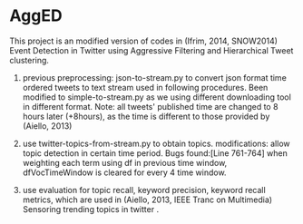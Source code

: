 # AggED
This project is an modified version of codes in (Ifrim, 2014, SNOW2014) Event Detection in Twitter using Aggressive Filtering and Hierarchical Tweet clustering.

1. previous preprocessing: json-to-stream.py to convert json format time ordered tweets to text stream used in following procedures.
	Been modified to simple-to-stream.py as we using different downloading tool in different format.
	Note: all tweets' published time are changed to 8 hours later (+8hours), as the time is different to those provided by (Aiello, 2013)

2. use twitter-topics-from-stream.py to obtain topics.
	modifications: allow topic detection in certain time period.
	Bugs found:[Line 761-764] when weighting each term using df in previous time window, dfVocTimeWindow is cleared for every 4 time window.

3. use evaluation for topic recall, keyword precision, keyword recall metrics, which are used in (Aiello, 2013, IEEE Tranc on Multimedia) Sensoring trending topics in twitter .
